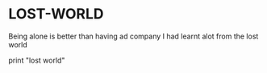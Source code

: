 # LOST-WORLD

Being alone is better than having ad company
I had learnt alot from the lost world

print "lost world"
